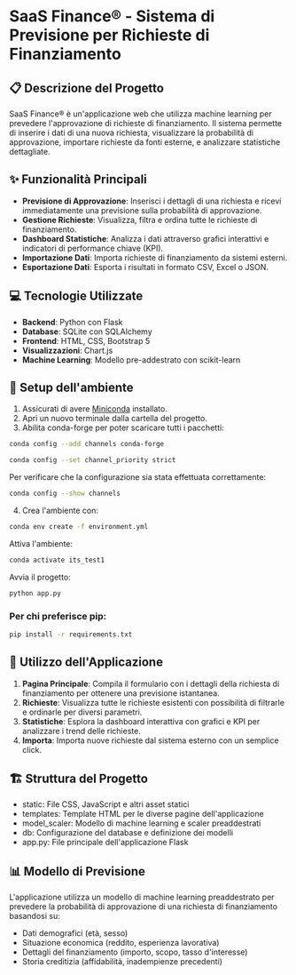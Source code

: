 # SaaS Finance® - Sistema di Previsione per Richieste di Finanziamento

## 📋 Descrizione del Progetto

SaaS Finance® è un'applicazione web che utilizza machine learning per prevedere l'approvazione di richieste di finanziamento. Il sistema permette di inserire i dati di una nuova richiesta, visualizzare la probabilità di approvazione, importare richieste da fonti esterne, e analizzare statistiche dettagliate.

## ✨ Funzionalità Principali

- **Previsione di Approvazione**: Inserisci i dettagli di una richiesta e ricevi immediatamente una previsione sulla probabilità di approvazione.
- **Gestione Richieste**: Visualizza, filtra e ordina tutte le richieste di finanziamento.
- **Dashboard Statistiche**: Analizza i dati attraverso grafici interattivi e indicatori di performance chiave (KPI).
- **Importazione Dati**: Importa richieste di finanziamento da sistemi esterni.
- **Esportazione Dati**: Esporta i risultati in formato CSV, Excel o JSON.

## 💻 Tecnologie Utilizzate

- **Backend**: Python con Flask
- **Database**: SQLite con SQLAlchemy
- **Frontend**: HTML, CSS, Bootstrap 5
- **Visualizzazioni**: Chart.js
- **Machine Learning**: Modello pre-addestrato con scikit-learn

## 🔧 Setup dell'ambiente

1. Assicurati di avere [Miniconda](https://www.anaconda.com/download/success) installato.
2. Apri un nuovo terminale dalla cartella del progetto.
3. Abilita conda-forge per poter scaricare tutti i pacchetti:

```bash
conda config --add channels conda-forge
```

```bash
conda config --set channel_priority strict
```

Per verificare che la configurazione sia stata effettuata correttamente:

```bash
conda config --show channels
```

4. Crea l'ambiente con:

```bash
conda env create -f environment.yml
```
Attiva l'ambiente:
```bash
conda activate its_test1
```
Avvia il progetto:
```bash
python app.py
```
### Per chi preferisce pip:
```bash
pip install -r requirements.txt
```

## 🚀 Utilizzo dell'Applicazione

1. **Pagina Principale**: Compila il formulario con i dettagli della richiesta di finanziamento per ottenere una previsione istantanea.
2. **Richieste**: Visualizza tutte le richieste esistenti con possibilità di filtrarle e ordinarle per diversi parametri.
3. **Statistiche**: Esplora la dashboard interattiva con grafici e KPI per analizzare i trend delle richieste.
4. **Importa**: Importa nuove richieste dal sistema esterno con un semplice click.

## 🏗️ Struttura del Progetto

- static: File CSS, JavaScript e altri asset statici
- templates: Template HTML per le diverse pagine dell'applicazione
- model_scaler: Modello di machine learning e scaler preaddestrati
- db: Configurazione del database e definizione dei modelli
- app.py: File principale dell'applicazione Flask

## 📊 Modello di Previsione

L'applicazione utilizza un modello di machine learning preaddestrato per prevedere la probabilità di approvazione di una richiesta di finanziamento basandosi su:
- Dati demografici (età, sesso)
- Situazione economica (reddito, esperienza lavorativa)
- Dettagli del finanziamento (importo, scopo, tasso d'interesse)
- Storia creditizia (affidabilità, inadempienze precedenti)